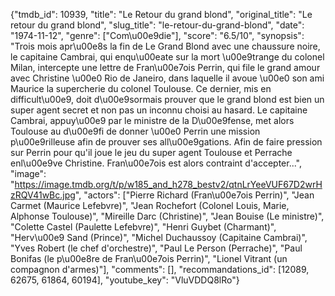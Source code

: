 {"tmdb_id": 10939, "title": "Le Retour du grand blond", "original_title": "Le retour du grand blond", "slug_title": "le-retour-du-grand-blond", "date": "1974-11-12", "genre": ["Com\u00e9die"], "score": "6.5/10", "synopsis": "Trois mois apr\u00e8s la fin de Le Grand Blond avec une chaussure noire, le capitaine Cambrai, qui enqu\u00eate sur la mort \u00e9trange du colonel Milan, intercepte une lettre de Fran\u00e7ois Perrin, qui file le grand amour avec Christine \u00e0 Rio de Janeiro, dans laquelle il avoue \u00e0 son ami Maurice la supercherie du colonel Toulouse. Ce dernier, mis en difficult\u00e9, doit d\u00e9sormais prouver que le grand blond est bien un super agent secret et non pas un inconnu choisi au hasard. Le capitaine Cambrai, appuy\u00e9 par le ministre de la D\u00e9fense, met alors Toulouse au d\u00e9fi de donner \u00e0 Perrin une mission p\u00e9rilleuse afin de prouver ses all\u00e9gations. Afin de faire pression sur Perrin pour qu'il joue le jeu du super agent Toulouse et Perrache enl\u00e9ve Christine. Fran\u00e7ois est alors contraint d'accepter...", "image": "https://image.tmdb.org/t/p/w185_and_h278_bestv2/qtnLrYeeVUF67D2wrHzRQV41wBc.jpg", "actors": ["Pierre Richard (Fran\u00e7ois Perrin)", "Jean Carmet (Maurice Lefebvre)", "Jean Rochefort (Colonel Louis, Marie, Alphonse Toulouse)", "Mireille Darc (Christine)", "Jean Bouise (Le ministre)", "Colette Castel (Paulette Lefebvre)", "Henri Guybet (Charmant)", "Herv\u00e9 Sand (Prince)", "Michel Duchaussoy (Capitaine Cambrai)", "Yves Robert (le chef d'orchestre)", "Paul Le Person (Perrache)", "Paul Bonifas (le p\u00e8re de Fran\u00e7ois Perrin)", "Lionel Vitrant (un compagnon d'armes)"], "comments": [], "recommandations_id": [12089, 62675, 61864, 60194], "youtube_key": "VluVDDQ8lRo"}